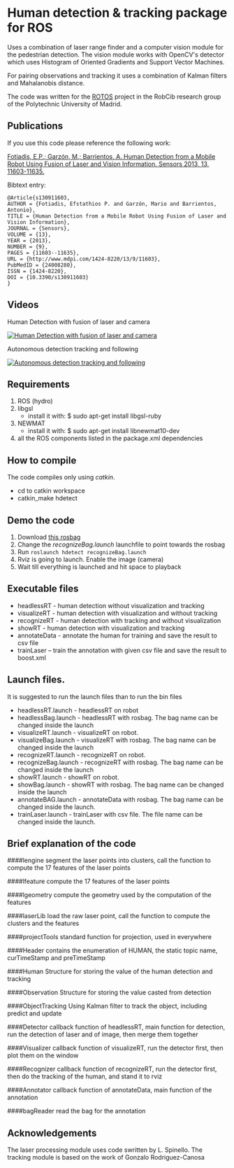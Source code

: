 Human detection & tracking package for ROS
=======

Uses a combination of laser range finder and a computer vision module for the pedestrian detection. The vision module works with OpenCV's detector which uses Histogram of Oriented Gradients and Support Vector Machines.

For pairing observations and tracking it uses a combination of Kalman filters and Mahalanobis distance.

The code was written for the [ROTOS](http://robcib.etsii.upm.es/) project in the RobCib research group of the Polytechnic University of Madrid.

## Publications

If you use this code please reference the following work:

[Fotiadis, E.P.; Garzón, M.; Barrientos, A.	Human Detection from a Mobile Robot Using Fusion of Laser and Vision Information. Sensors 2013, 13, 11603-11635.](http://www.mdpi.com/1424-8220/13/9/11603)

Bibtext entry:

```
@Article{s130911603,
AUTHOR = {Fotiadis, Efstathios P. and Garzón, Mario and Barrientos, Antonio},
TITLE = {Human Detection from a Mobile Robot Using Fusion of Laser and Vision Information},
JOURNAL = {Sensors},
VOLUME = {13},
YEAR = {2013},
NUMBER = {9},
PAGES = {11603--11635},
URL = {http://www.mdpi.com/1424-8220/13/9/11603},
PubMedID = {24008280},
ISSN = {1424-8220},
DOI = {10.3390/s130911603}
}
```

## Videos

Human Detection with fusion of laser and camera

[![Human Detection with fusion of laser and camera](http://img.youtube.com/vi/W84ERQ0LYjM/0.jpg)](http://www.youtube.com/watch?v=W84ERQ0LYjM)

Autonomous detection tracking and following

[![Autonomous detection tracking and following](http://img.youtube.com/vi/gqlUAyLwUE4/0.jpg)](http://www.youtube.com/watch?v=gqlUAyLwUE4)


## Requirements
 1. ROS (hydro)
 2. libgsl
    -  install it with:
          $ sudo apt-get install libgsl-ruby
 3. NEWMAT
    -  install it with: 
          $ sudo apt-get install libnewmat10-dev   
 4. all the ROS components listed in the package.xml dependencies
 
## How to compile

The code compiles only using *catkin*.

* cd to catkin workspace
* catkin_make hdetect

## Demo the code
 1. Download [this rosbag](https://www.dropbox.com/s/szi5szgs12amv99/moving7.bag?dl=0)
 2. Change the *recognizeBag.launch* launchfile to point towards the rosbag
 3. Run ```roslaunch hdetect recognizeBag.launch```
 4. Rviz is going to launch. Enable the image (camera)
 5. Wait till everything is launched and hit space to playback

## Executable files

* headlessRT - human detection without visualization and tracking
* visualizeRT - human detection with visualization and without tracking
* recognizeRT - human detection with tracking and without visualization
* showRT - human detection with visualization and tracking
* annotateData - annotate the human for training and save the result to csv file
* trainLaser – train the annotation with given csv file and save the result to boost.xml

## Launch files. 

It is suggested to run the launch files than to run the bin files

* headlessRT.launch - headlessRT on robot
* headlessBag.launch - headlessRT with rosbag. The bag name can be changed inside the launch
* visualizeRT.launch - visualizeRT on robot.
* visualizeBag.launch - visualizeRT with rosbag. The bag name can be changed inside the launch
* recognizeRT.launch - recognizeRT on robot.
* recognizeBag.launch - recognizeRT with rosbag. The bag name can be changed inside the launch
* showRT.launch - showRT on robot.
* showBag.launch - showRT with rosbag. The bag name can be changed inside the launch
* annotateBAG.launch - annotateData with rosbag. The bag name can be changed inside the launch.
* trainLaser.launch - trainLaser with csv file. The file name can be changed inside the launch.

## Brief explanation of the code

####lengine
segment the laser points into clusters, call the function to compute the 17 features of the laser points

####lfeature
compute the 17 features of the laser points

####lgeometry
compute the geometry used by the computation of the features

####laserLib
load the raw laser point, call the function to compute the clusters and the features

####projectTools
standard function for projection, used in everywhere

####Header
contains the enumeration of HUMAN, the static topic name, curTimeStamp and preTimeStamp


####Human
Structure for storing the value of the human detection and tracking

####Observation
Structure for storing the value casted from detection

####ObjectTracking
Using Kalman filter to track the object, including predict and update

####Detector
callback function of headlessRT, main function for detection, run the detection of laser and of image, then merge them together

####Visualizer
callback function of visualizeRT, run the detector first, then plot them on the window

####Recognizer
callback function of recognizeRT, run the detector first, then do the tracking of the human, and stand it to rviz

####Annotator
callback function of annotateData, main function of the annotation

####bagReader
read the bag for the annotation 
 
## Acknowledgements

The laser processing module uses code swritten by L. Spinello.  The tracking module is based on the work of Gonzalo Rodriguez-Canosa
